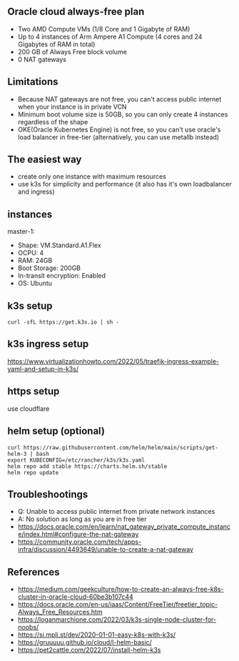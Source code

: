 ## Oracle cloud always-free plan
- Two AMD Compute VMs (1/8 Core and 1 Gigabyte of RAM)
- Up to 4 instances of Arm Ampere A1 Compute (4 cores and 24 Gigabytes of RAM in total)
- 200 GB of Always Free block volume
- 0 NAT gateways

## Limitations
- Because NAT gateways are not free, you can't access public internet when your instance is in private VCN
- Minimum boot volume size is 50GB, so you can only create 4 instances regardless of the shape
- OKE(Oracle Kubernetes Engine) is not free, so you can't use oracle's load balancer in free-tier (alternatively, you can use metallb instead)

## The easiest way
- create only one instance with maximum resources
- use k3s for simplicity and performance (it also has it's own loadbalancer and ingress)

## instances
master-1:
  - Shape: VM.Standard.A1.Flex
  - OCPU: 4 
  - RAM: 24GB
  - Boot Storage: 200GB
  - In-transit encryption: Enabled
  - OS: Ubuntu

## k3s setup
```console
curl -sfL https://get.k3s.io | sh -
```

## k3s ingress setup
https://www.virtualizationhowto.com/2022/05/traefik-ingress-example-yaml-and-setup-in-k3s/

## https setup
use cloudflare

## helm setup (optional)
```console
curl https://raw.githubusercontent.com/helm/helm/main/scripts/get-helm-3 | bash
export KUBECONFIG=/etc/rancher/k3s/k3s.yaml
helm repo add stable https://charts.helm.sh/stable
helm repo update
```
  
## Troubleshootings
- Q: Unable to access public internet from private network instances
- A: No solution as long as you are in free tier
- https://docs.oracle.com/en/learn/nat_gateway_private_compute_instance/index.html#configure-the-nat-gateway
- https://community.oracle.com/tech/apps-infra/discussion/4493649/unable-to-create-a-nat-gateway

## References
- https://medium.com/geekculture/how-to-create-an-always-free-k8s-cluster-in-oracle-cloud-60be3b107c44
- https://docs.oracle.com/en-us/iaas/Content/FreeTier/freetier_topic-Always_Free_Resources.htm
- https://loganmarchione.com/2022/03/k3s-single-node-cluster-for-noobs/
- https://si.mpli.st/dev/2020-01-01-easy-k8s-with-k3s/
- https://gruuuuu.github.io/cloud/l-helm-basic/
- https://pet2cattle.com/2022/07/install-helm-k3s
